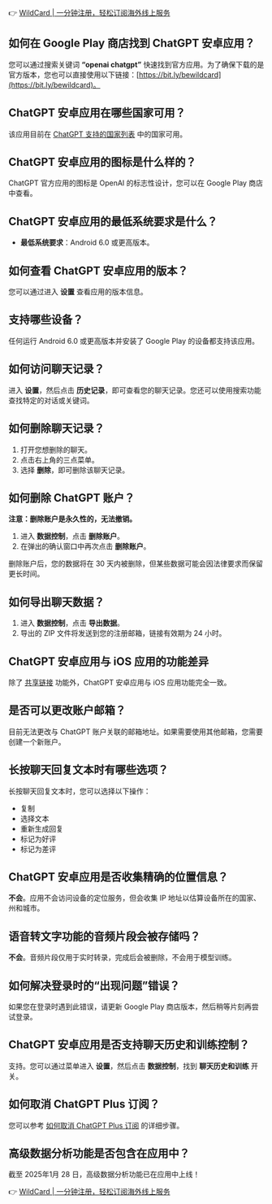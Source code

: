 👉 [WildCard | 一分钟注册，轻松订阅海外线上服务](https://bit.ly/bewildcard)

## 如何在 Google Play 商店找到 ChatGPT 安卓应用？

您可以通过搜索关键词 **“openai chatgpt”** 快速找到官方应用。为了确保下载的是官方版本，您也可以直接使用以下链接：[https://bit.ly/bewildcard](https://bit.ly/bewildcard)。

## ChatGPT 安卓应用在哪些国家可用？

该应用目前在 [ChatGPT 支持的国家列表](https://bit.ly/bewildcard) 中的国家可用。

## ChatGPT 安卓应用的图标是什么样的？

ChatGPT 官方应用的图标是 OpenAI 的标志性设计，您可以在 Google Play 商店中查看。

## ChatGPT 安卓应用的最低系统要求是什么？

- **最低系统要求**：Android 6.0 或更高版本。

## 如何查看 ChatGPT 安卓应用的版本？

您可以通过进入 **设置** 查看应用的版本信息。

## 支持哪些设备？

任何运行 Android 6.0 或更高版本并安装了 Google Play 的设备都支持该应用。

## 如何访问聊天记录？

进入 **设置**，然后点击 **历史记录**，即可查看您的聊天记录。您还可以使用搜索功能查找特定的对话或关键词。

## 如何删除聊天记录？

1. 打开您想删除的聊天。
2. 点击右上角的三点菜单。
3. 选择 **删除**，即可删除该聊天记录。

## 如何删除 ChatGPT 账户？

**注意：删除账户是永久性的，无法撤销。**

1. 进入 **数据控制**，点击 **删除账户**。
2. 在弹出的确认窗口中再次点击 **删除账户**。

删除账户后，您的数据将在 30 天内被删除，但某些数据可能会因法律要求而保留更长时间。

## 如何导出聊天数据？

1. 进入 **数据控制**，点击 **导出数据**。
2. 导出的 ZIP 文件将发送到您的注册邮箱，链接有效期为 24 小时。

## ChatGPT 安卓应用与 iOS 应用的功能差异

除了 [共享链接](https://bit.ly/bewildcard) 功能外，ChatGPT 安卓应用与 iOS 应用功能完全一致。

## 是否可以更改账户邮箱？

目前无法更改与 ChatGPT 账户关联的邮箱地址。如果需要使用其他邮箱，您需要创建一个新账户。

## 长按聊天回复文本时有哪些选项？

长按聊天回复文本时，您可以选择以下操作：
- 复制
- 选择文本
- 重新生成回复
- 标记为好评
- 标记为差评

## ChatGPT 安卓应用是否收集精确的位置信息？

**不会**。应用不会访问设备的定位服务，但会收集 IP 地址以估算设备所在的国家、州和城市。

## 语音转文字功能的音频片段会被存储吗？

**不会**。音频片段仅用于实时转录，完成后会被删除，不会用于模型训练。

## 如何解决登录时的“出现问题”错误？

如果您在登录时遇到此错误，请更新 Google Play 商店版本，然后稍等片刻再尝试登录。

## ChatGPT 安卓应用是否支持聊天历史和训练控制？

支持。您可以通过菜单进入 **设置**，然后点击 **数据控制**，找到 **聊天历史和训练** 开关。

## 如何取消 ChatGPT Plus 订阅？

您可以参考 [如何取消 ChatGPT Plus 订阅](https://bit.ly/bewildcard) 的详细步骤。

## 高级数据分析功能是否包含在应用中？

截至 2025年1月 28 日，高级数据分析功能已在应用中上线！

👉 [WildCard | 一分钟注册，轻松订阅海外线上服务](https://bit.ly/bewildcard)
